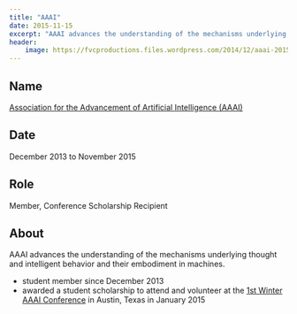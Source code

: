 ```yaml
---
title: "AAAI"
date: 2015-11-15
excerpt: "AAAI advances the understanding of the mechanisms underlying thought and intelligent behavior and their embodiment in machines."
header:
    image: https://fvcproductions.files.wordpress.com/2014/12/aaai-2015-001.jpg
---
```


## Name

[Association for the Advancement of Artificial Intelligence (AAAI)](https://www.aaai.org/)

## Date

December 2013 to November 2015

## Role

Member, Conference Scholarship Recipient

## About

AAAI advances the understanding of the mechanisms underlying thought and intelligent behavior and their embodiment in machines.

- student member since December 2013
- awarded a student scholarship to attend and volunteer at the [1st Winter AAAI Conference](https://www.aaai.org/Conferences/AAAI/aaai15.php) in Austin, Texas in January 2015